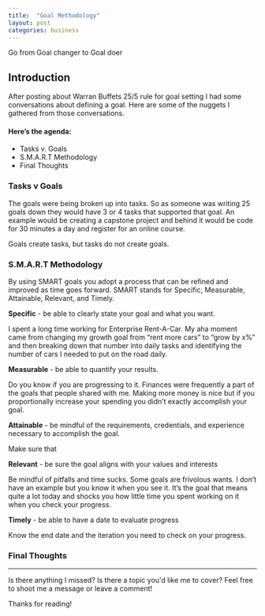 ```yaml
---
title:  "Goal Methodology"
layout: post
categories: business
---
```

Go from Goal changer to Goal doer

## Introduction
After posting about Warran Buffets 25/5 rule for goal setting I had some conversations about defining a goal. Here are some of the nuggets I gathered from those conversations.
#### Here’s the agenda:
* Tasks v. Goals
* S.M.A.R.T Methodology
* Final Thoughts

### Tasks v Goals
The goals were being broken up into tasks. So as someone was writing 25 goals down they would have 3 or 4 tasks that supported that goal. An example would be creating a capstone project and behind it would be code for 30 minutes a day and register for an online course.

Goals create tasks, but tasks do not create goals.

### S.M.A.R.T Methodology
By using SMART goals you adopt a process that can be refined and improved as time goes forward. SMART stands for Specific, Measurable, Attainable, Relevant, and Timely.

**Specific** - be able to clearly state your goal and what you want. 

I spent a long time working for Enterprise Rent-A-Car. My aha moment came from changing my growth goal from “rent more cars” to “grow by x%” and then breaking down that number into daily tasks and identifying the number of cars I needed to put on the road daily.

**Measurable** - be able to quantify your results.

Do you know if you are progressing to it. Finances were frequently a part of the goals that people shared with me. Making more money is nice but if you proportionally increase your spending you didn’t exactly accomplish your goal.

**Attainable** - be mindful of the requirements, credentials, and experience necessary to accomplish the goal.

Make sure that 

**Relevant** - be sure the goal aligns with your values and interests

Be mindful of pitfalls and time sucks. Some goals are frivolous wants. I don’t have an example but you know it when you see it. It’s the goal that means quite a lot today and shocks you how little time you spent working on it when you check your progress.

**Timely** - be able to have a date to evaluate progress

Know the end date and the iteration you need to check on your progress.


### Final Thoughts


---

Is there anything I missed? Is there a topic you'd like me to cover? Feel free to shoot me a message or leave a comment!

Thanks for reading!
